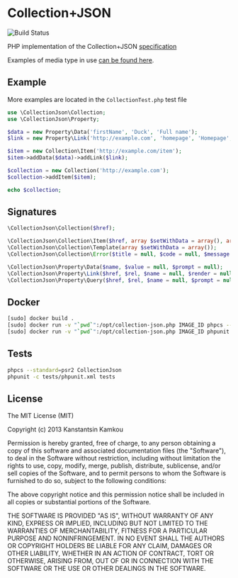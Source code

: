 Collection+JSON
===================

![Build Status](https://travis-ci.org/kkamkou/collection-json.php.svg?branch=master)

PHP implementation of the Collection+JSON [specification](http://amundsen.com/media-types/collection/format/)

Examples of media type in use [can be found here](http://amundsen.com/media-types/collection/examples/).

## Example
More examples are located in the ```CollectionTest.php``` test file

```php
use \CollectionJson\Collection;
use \CollectionJson\Property;

$data = new Property\Data('firstName', 'Duck', 'Full name');
$link = new Property\Link('http://example.com', 'homepage', 'Homepage', 'link', 'Link to the homepage');

$item = new Collection\Item('http://example.com/item');
$item->addData($data)->addLink($link);

$collection = new Collection('http://example.com');
$collection->addItem($item);

echo $collection;
```

## Signatures
```php
\CollectionJson\Collection($href);

\CollectionJson\Collection\Item($href, array $setWithData = array(), array $setWithLinks = array());
\CollectionJson\Collection\Template(array $setWithData = array());
\CollectionJson\Collection\Error($title = null, $code = null, $message = null);

\CollectionJson\Property\Data($name, $value = null, $prompt = null);
\CollectionJson\Property\Link($href, $rel, $name = null, $render = null, $prompt = null);
\CollectionJson\Property\Query($href, $rel, $name = null, $prompt = null, array $data = array());
```

## Docker
```sh
[sudo] docker build .
[sudo] docker run -v "`pwd`":/opt/collection-json.php IMAGE_ID phpcs --standard=psr2 CollectionJson
[sudo] docker run -v "`pwd`":/opt/collection-json.php IMAGE_ID phpunit -c tests/phpunit.xml tests
```

## Tests
```sh
phpcs --standard=psr2 CollectionJson
phpunit -c tests/phpunit.xml tests
```

## License
The MIT License (MIT)

Copyright (c) 2013 Kanstantsin Kamkou

Permission is hereby granted, free of charge, to any person obtaining a copy of
this software and associated documentation files (the "Software"), to deal in
the Software without restriction, including without limitation the rights to
use, copy, modify, merge, publish, distribute, sublicense, and/or sell copies of
the Software, and to permit persons to whom the Software is furnished to do so,
subject to the following conditions:

The above copyright notice and this permission notice shall be included in all
copies or substantial portions of the Software.

THE SOFTWARE IS PROVIDED "AS IS", WITHOUT WARRANTY OF ANY KIND, EXPRESS OR
IMPLIED, INCLUDING BUT NOT LIMITED TO THE WARRANTIES OF MERCHANTABILITY, FITNESS
FOR A PARTICULAR PURPOSE AND NONINFRINGEMENT. IN NO EVENT SHALL THE AUTHORS OR
COPYRIGHT HOLDERS BE LIABLE FOR ANY CLAIM, DAMAGES OR OTHER LIABILITY, WHETHER
IN AN ACTION OF CONTRACT, TORT OR OTHERWISE, ARISING FROM, OUT OF OR IN
CONNECTION WITH THE SOFTWARE OR THE USE OR OTHER DEALINGS IN THE SOFTWARE.
